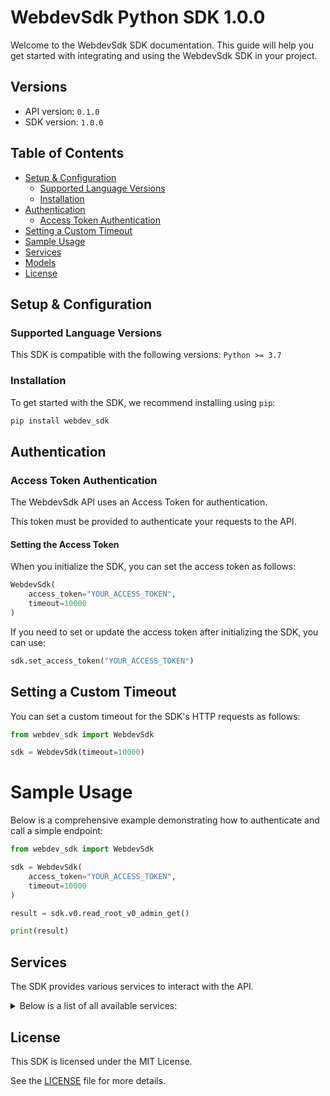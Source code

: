 # WebdevSdk Python SDK 1.0.0<a id="webdevsdk-python-sdk-100"></a>

Welcome to the WebdevSdk SDK documentation. This guide will help you get started with integrating and using the WebdevSdk SDK in your project.

## Versions<a id="versions"></a>

- API version: `0.1.0`
- SDK version: `1.0.0`

## Table of Contents<a id="table-of-contents"></a>

- [Setup & Configuration](#setup--configuration)
  - [Supported Language Versions](#supported-language-versions)
  - [Installation](#installation)
- [Authentication](#authentication)
  - [Access Token Authentication](#access-token-authentication)
- [Setting a Custom Timeout](#setting-a-custom-timeout)
- [Sample Usage](#sample-usage)
- [Services](#services)
- [Models](#models)
- [License](#license)

## Setup & Configuration<a id="setup--configuration"></a>

### Supported Language Versions<a id="supported-language-versions"></a>

This SDK is compatible with the following versions: `Python >= 3.7`

### Installation<a id="installation"></a>

To get started with the SDK, we recommend installing using `pip`:

```bash
pip install webdev_sdk
```

## Authentication<a id="authentication"></a>

### Access Token Authentication<a id="access-token-authentication"></a>

The WebdevSdk API uses an Access Token for authentication.

This token must be provided to authenticate your requests to the API.

#### Setting the Access Token<a id="setting-the-access-token"></a>

When you initialize the SDK, you can set the access token as follows:

```py
WebdevSdk(
    access_token="YOUR_ACCESS_TOKEN",
    timeout=10000
)
```

If you need to set or update the access token after initializing the SDK, you can use:

```py
sdk.set_access_token("YOUR_ACCESS_TOKEN")
```

## Setting a Custom Timeout<a id="setting-a-custom-timeout"></a>

You can set a custom timeout for the SDK's HTTP requests as follows:

```py
from webdev_sdk import WebdevSdk

sdk = WebdevSdk(timeout=10000)
```

# Sample Usage<a id="sample-usage"></a>

Below is a comprehensive example demonstrating how to authenticate and call a simple endpoint:

```py
from webdev_sdk import WebdevSdk

sdk = WebdevSdk(
    access_token="YOUR_ACCESS_TOKEN",
    timeout=10000
)

result = sdk.v0.read_root_v0_admin_get()

print(result)

```

## Services<a id="services"></a>

The SDK provides various services to interact with the API.

<details> 
<summary>Below is a list of all available services:</summary>

| Name |
| :--- |
| v0   |

</details>

## License<a id="license"></a>

This SDK is licensed under the MIT License.

See the [LICENSE](LICENSE) file for more details.

<!-- This file was generated by liblab | https://liblab.com/ -->

